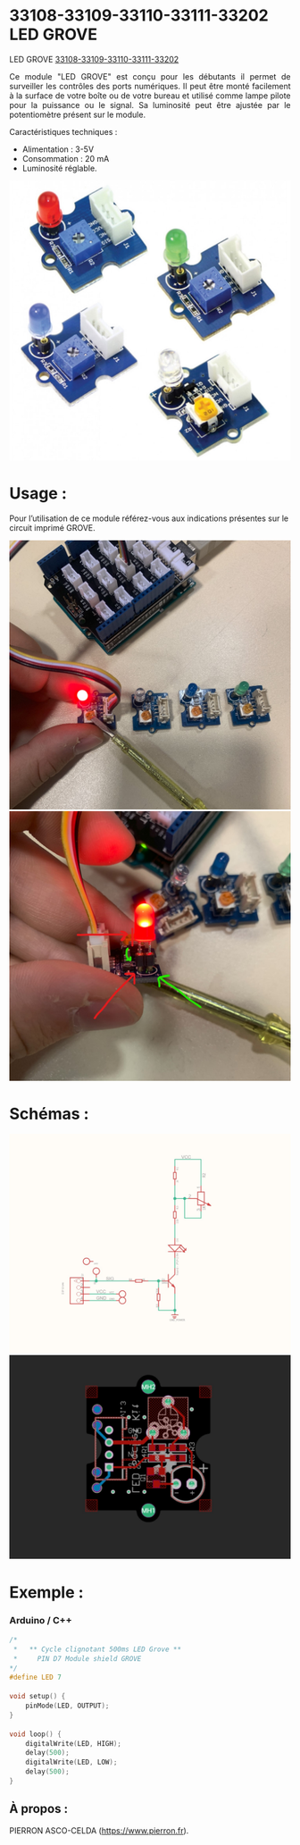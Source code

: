 # 33108-33109-33110-33111-33202 LED GROVE

LED GROVE [33108-33109-33110-33111-33202](https://www.pierron.fr/modules-led-grove.html)

<div style="text-align: justify">Ce module "LED GROVE" est conçu pour les débutants il permet de surveiller les contrôles des ports numériques. Il peut être monté facilement à la surface de votre boîte ou de votre bureau et utilisé comme lampe pilote pour la puissance ou le signal. Sa luminosité peut être ajustée par le potentiomètre présent sur le module.</div>

Caractéristiques techniques :
- Alimentation : 3-5V
- Consommation : 20 mA
- Luminosité réglable.

![33202](/img/L-33202.jpg)

# Usage :
Pour l’utilisation de ce module référez-vous aux indications présentes sur le circuit imprimé GROVE.

![P-33202](/img/P-33202.jpg)
![PA-33202](/img/PA-33202.jpg)

# Schémas :

![SCH-33202](/img/SCH-33202.jpg)
![BRD-33202](/img/BRD-33202.jpg)

# Exemple :
### Arduino / C++
```cpp
/*
 *   ** Cycle clignotant 500ms LED Grove **
 *     PIN D7 Module shield GROVE
*/
#define LED 7

void setup() {
    pinMode(LED, OUTPUT);
}
 
void loop() {
    digitalWrite(LED, HIGH);   
    delay(500);               
    digitalWrite(LED, LOW);   
    delay(500);
}
```
## À propos :

PIERRON ASCO-CELDA (https://www.pierron.fr).
